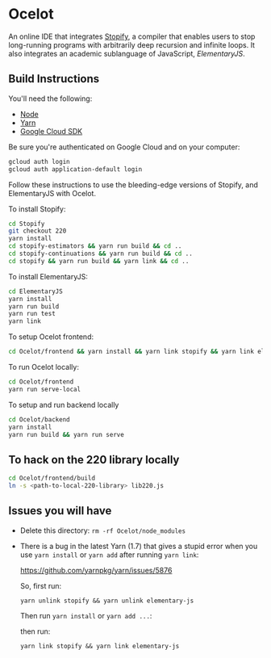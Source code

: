 # Ocelot

An online IDE that integrates [Stopify](https://github.com/plasma-umass/Stopify), a compiler that enables users to stop long-running programs with arbitrarily deep recursion and infinite loops. It also integrates an academic sublanguage of JavaScript, _ElementaryJS_.

## Build Instructions

You'll need the following:
- [Node](https://nodejs.org/en/)
- [Yarn](https://www.yarnpkg.com)
- [Google Cloud SDK](https://cloud.google.com/sdk/)

Be sure you're authenticated on Google Cloud and on your computer:
```bash
gcloud auth login
gcloud auth application-default login
```

Follow these instructions to use the bleeding-edge versions of Stopify, and ElementaryJS with Ocelot.

To install Stopify:

```bash
cd Stopify
git checkout 220
yarn install
cd stopify-estimators && yarn run build && cd ..
cd stopify-continuations && yarn run build && cd ..
cd stopify && yarn run build && yarn link && cd ..

```

To install ElementaryJS:

```bash
cd ElementaryJS
yarn install
yarn run build
yarn run test
yarn link
```

To setup Ocelot frontend:

```bash
cd Ocelot/frontend && yarn install && yarn link stopify && yarn link elementary-js && yarn run build
```

To run Ocelot locally:

```bash
cd Ocelot/frontend
yarn run serve-local
```

To setup and run backend locally

```bash
cd Ocelot/backend
yarn install
yarn run build && yarn run serve
```

## To hack on the 220 library locally

```bash
cd Ocelot/frontend/build
ln -s <path-to-local-220-library> lib220.js
```

## Issues you will have

- Delete this directory: `rm -rf Ocelot/node_modules`

- There is a bug in the latest Yarn (1.7) that gives a stupid error when you
  use `yarn install` or `yarn add` after running `yarn link`:

  https://github.com/yarnpkg/yarn/issues/5876

  So, first run:

  ```
  yarn unlink stopify && yarn unlink elementary-js
  ```

  Then run `yarn install` or `yarn add ...`:

  then run:

  ```
  yarn link stopify && yarn link elementary-js
  ```
